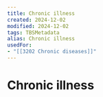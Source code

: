 ```yaml
---
title: Chronic illness
created: 2024-12-02
modified: 2024-12-02
tags: TBSMetadata
alias: Chronic illness
usedFor:
- "[[3202 Chronic diseases]]"
---
```

# Chronic illness
